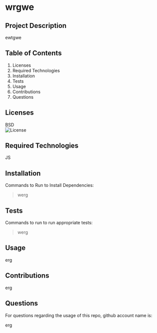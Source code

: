 
# wrgwe

## Project Description

ewtgwe


## Table of Contents

  1. Licenses
  2. Required Technologies
  3. Installation
  4. Tests
  5. Usage
  6. Contributions
  7. Questions


## Licenses

  BSD  
  ![License](https://img.shields.io/badge/license-BSD-yellow.svg)


## Required Technologies

  JS


## Installation

Commands to Run to Install Dependencies:

>werg


## Tests

Commands to run to run appropriate tests:

>werg


## Usage

erg


## Contributions

erg


## Questions

For questions regarding the usage of this repo, github account name is:

erg


